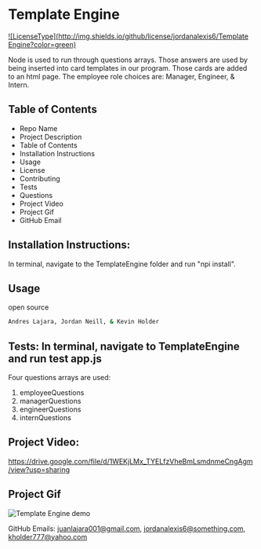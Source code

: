 # Template Engine

[![LicenseType](http://img.shields.io/github/license/jordanalexis6/Template Engine?color=green)](https://github.com/jordanalexis6/TemplateEngine)

Node is used to run through questions arrays. Those answers are used by being inserted into card templates in our program. Those cards are added to an html page. The employee role choices are: Manager, Engineer, & Intern.

## Table of Contents

- Repo Name
- Project Description
- Table of Contents
- Installation Instructions
- Usage
- License
- Contributing
- Tests
- Questions
- Project Video
- Project Gif
- GitHub Email

## Installation Instructions:

In terminal, navigate to the TemplateEngine folder and run "npi install".

## Usage

open source

```sh
Andres Lajara, Jordan Neill, & Kevin Holder
```

## Tests: In terminal, navigate to TemplateEngine and run test app.js

Four questions arrays are used:

1. employeeQuestions
2. managerQuestions
3. engineerQuestions
4. internQuestions

## Project Video:

https://drive.google.com/file/d/1WEKjLMx_TYELfzVheBmLsmdnmeCngAgm/view?usp=sharing

## Project Gif

![Template Engine demo](./Assets/TeamCLIGenGif.gif)

GitHub Emails:
juanlajara001@gmail.com, jordanalexis6@something.com, kholder777@yahoo.com

